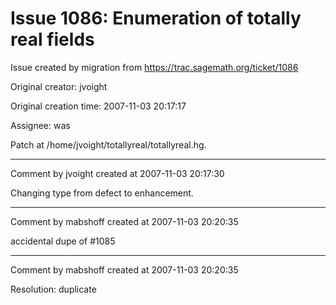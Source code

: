 # Issue 1086: Enumeration of totally real fields

Issue created by migration from https://trac.sagemath.org/ticket/1086

Original creator: jvoight

Original creation time: 2007-11-03 20:17:17

Assignee: was

Patch at /home/jvoight/totallyreal/totallyreal.hg.


---

Comment by jvoight created at 2007-11-03 20:17:30

Changing type from defect to enhancement.


---

Comment by mabshoff created at 2007-11-03 20:20:35

accidental dupe of #1085


---

Comment by mabshoff created at 2007-11-03 20:20:35

Resolution: duplicate

